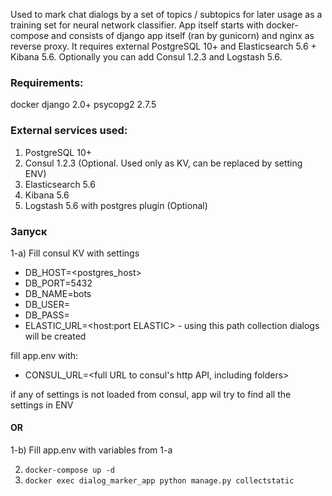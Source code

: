 Used to mark chat dialogs by a set of topics / subtopics for later usage as a training set for neural network classifier.
App itself starts with docker-compose and consists of django app itself (ran by gunicorn) and nginx as reverse proxy.
It requires external PostgreSQL 10+ and Elasticsearch 5.6 + Kibana 5.6.
Optionally you can add Consul 1.2.3 and Logstash 5.6.

### Requirements:
docker
django 2.0+
psycopg2 2.7.5

### External services used:
1) PostgreSQL 10+
2) Consul 1.2.3 (Optional. Used only as KV, can be replaced by setting ENV)
3) Elasticsearch 5.6
4) Kibana 5.6
5) Logstash 5.6 with postgres plugin (Optional)

### Запуск
1-a) Fill consul KV with settings
* DB_HOST=<postgres_host>
* DB_PORT=5432
* DB_NAME=bots
* DB_USER=<username>
* DB_PASS=<password>
* ELASTIC_URL=<host:port ELASTIC>  - using this path collection dialogs will be created
 
fill app.env with:
* CONSUL_URL=<full URL to consul's http API, including folders>

if any of settings is not loaded from consul, app wil try to find all the settings in ENV
#### OR
1-b) Fill app.env with variables from 1-a

2) `docker-compose up -d`
3) `docker exec dialog_marker_app python manage.py collectstatic`


